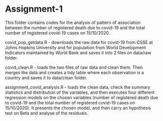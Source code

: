 # Assignment-1

This folder contains codes for the analysis of pattern of association between the number of registered death due to covid-19 and the total number of registered covid-19 cases on 15/10/2020.

covid_pop_getdata.R - downloads the raw data for covid-19 from CSSE at Johns Hopkins University and for population from World Development Indicators maintained by World Bank and saves it into 2 files on data/raw folder.

covid_clean.R - loads the two files of raw data and clean them. Then merges the data and creates a tidy table where each observation is a country and saves it to data/clean folder.

assignment_covid_analysis.R - loads the clean data, check the summary statistics and distribution of the variables, and then executes four different regression models on the chosen variables (number of registered death due to covid-19 and the total number of registered covid-19 cases on 15/10/2020). It presents the chosen model, and then carry an hypothesis test on Beta and analyse of the residuals.
